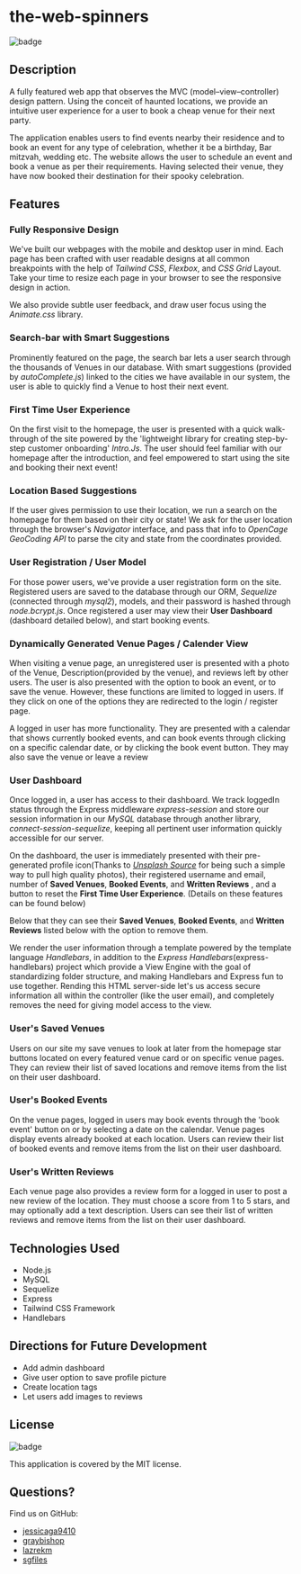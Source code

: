 
# the-web-spinners

![badge](https://img.shields.io/badge/license-MIT-green)

## Description

A fully featured web app that observes the MVC (model–view–controller) design pattern. Using the conceit of haunted locations, we provide an intuitive user experience for a user to book a cheap venue for their next party.

The application enables users to find events nearby their residence and to book an event for any type of celebration, whether it be a birthday, Bar mitzvah, wedding etc. The website allows the user to schedule an event and book a venue as per their requirements. Having selected their venue, they have now booked their destination for their spooky celebration.

## Features

### Fully Responsive Design

We've built our webpages with the mobile and desktop user in mind. Each page has been crafted with user readable designs at all common breakpoints with the help of *Tailwind CSS*, *Flexbox*, and *CSS Grid* Layout. Take your time to resize each page in your browser to see the responsive design in action.

We also provide subtle user feedback, and draw user focus using the *Animate.css* library.

### Search-bar with Smart Suggestions

Prominently featured on the page, the search bar lets a user search through the thousands of Venues in our database. With smart suggestions (provided by *autoComplete.js*) linked to the cities we have available in our system, the user is able to quickly find a Venue to host their next event.

### First Time User Experience

On the first visit to the homepage, the user is presented with a quick walk-through of the site powered by the 'lightweight library for creating step-by-step customer onboarding' *Intro.Js*. The user should feel familiar with our homepage after the introduction, and feel empowered to start using the site and booking their next event!

### Location Based Suggestions

If the user gives permission to use their location, we run a search on the homepage for them based on their city or state! We ask for the user location through the browser's *Navigator* interface, and pass that info to *OpenCage GeoCoding API* to parse the city and state from the coordinates provided.

### User Registration / User Model

For those power users, we've provide a user registration form on the site. Registered users are saved to the database through our ORM, *Sequelize* (connected through *mysql2*), models, and their password is hashed through *node.bcrypt.js*. Once registered a user may view their **User Dashboard** (dashboard detailed below), and start booking events.

### Dynamically Generated Venue Pages / Calender View

When visiting a venue page, an unregistered user is presented with a photo of the Venue, Description(provided by the venue), and reviews left by other users. The user is also presented with the option to book an event, or to save the venue. However, these functions are limited to logged in users. If they click on one of the options they are redirected to the login / register page.

A logged in user has more functionality. They are presented with a calendar that shows currently booked events, and can book events through clicking on a specific calendar date, or by clicking the book event button. They may also save the venue or leave a review

### User Dashboard

Once logged in, a user has access to their dashboard. We track loggedIn status through the Express middleware *express-session* and store our session information in our *MySQL* database through another library, *connect-session-sequelize*, keeping all pertinent user information quickly accessible for our server.

On the dashboard, the user is immediately presented with their pre-generated profile icon(Thanks to [*Unsplash Source*](https://source.unsplash.com/) for being such a simple way to pull high quality photos), their registered username and email, number of **Saved Venues**, **Booked Events**, and **Written Reviews** , and a button to reset the **First Time User Experience**. (Details on these features can be found below)

Below that they can see their **Saved Venues**, **Booked Events**, and **Written Reviews** listed below with the option to remove them.

We render the user information through a template powered by the template language *Handlebars*, in addition to the *Express Handlebars*(express-handlebars) project which provide a View Engine with the goal of standardizing folder structure, and making Handlebars and Express fun to use together. Rending this HTML server-side let's us access secure information all within the controller (like the user email), and completely removes the need for giving model access to the view.

### User's Saved Venues

Users on our site my save venues to look at later from the homepage star buttons located on every featured venue card or on specific venue pages. They can review their list of saved locations and remove items from the list on their user dashboard.

### User's Booked Events

On the venue pages, logged in users may book events through the 'book event' button on or by selecting a date on the calendar. Venue pages display events already booked at each location. Users can review their list of booked events and remove items from the list on their user dashboard.

### User's Written Reviews

Each venue page also provides a review form for a logged in user to post a new review of the location. They must choose a score from 1 to 5 stars, and may optionally add a text description. Users can see their list of written reviews and remove items from the list on their user dashboard.

## Technologies Used

- Node.js
- MySQL
- Sequelize
- Express
- Tailwind CSS Framework
- Handlebars
  
## Directions for Future Development

- Add admin dashboard
- Give user option to save profile picture
- Create location tags
- Let users add images to reviews

## License

![badge](https://img.shields.io/badge/license-MIT-green)

This application is covered by the MIT license.

## Questions?

Find us on GitHub:

- [jessicaga9410](https://github.com/Jessicaga9410)
- [graybishop](https://github.com/graybishop)
- [lazrekm](https://github.com/lazrekm)
- [sgfiles](https://github.com/sgfiles)

